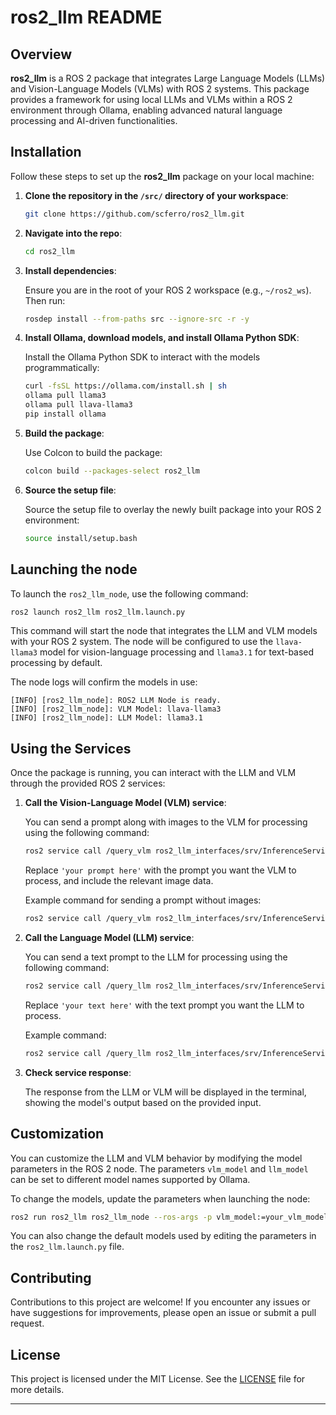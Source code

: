 # ros2_llm README

## Overview

**ros2_llm** is a ROS 2 package that integrates Large Language Models (LLMs) and Vision-Language Models (VLMs) with ROS 2 systems. This package provides a framework for using local LLMs and VLMs within a ROS 2 environment through Ollama, enabling advanced natural language processing and AI-driven functionalities.

## Installation

Follow these steps to set up the **ros2_llm** package on your local machine:

1. **Clone the repository in the `/src/` directory of your workspace**:

    ```bash
    git clone https://github.com/scferro/ros2_llm.git
    ```

2. **Navigate into the repo**:

    ```bash
    cd ros2_llm
    ```

3. **Install dependencies**:

    Ensure you are in the root of your ROS 2 workspace (e.g., `~/ros2_ws`). Then run:

    ```bash
    rosdep install --from-paths src --ignore-src -r -y
    ```

4. **Install Ollama, download models, and install Ollama Python SDK**:

    Install the Ollama Python SDK to interact with the models programmatically:

    ```bash
    curl -fsSL https://ollama.com/install.sh | sh
    ollama pull llama3
    ollama pull llava-llama3
    pip install ollama
    ```

5. **Build the package**:

    Use Colcon to build the package:

    ```bash
    colcon build --packages-select ros2_llm
    ```

6. **Source the setup file**:

    Source the setup file to overlay the newly built package into your ROS 2 environment:

    ```bash
    source install/setup.bash
    ```

## Launching the node

To launch the `ros2_llm_node`, use the following command:

```bash
ros2 launch ros2_llm ros2_llm.launch.py
```

This command will start the node that integrates the LLM and VLM models with your ROS 2 system. The node will be configured to use the `llava-llama3` model for vision-language processing and `llama3.1` for text-based processing by default. 

The node logs will confirm the models in use:

```
[INFO] [ros2_llm_node]: ROS2 LLM Node is ready.
[INFO] [ros2_llm_node]: VLM Model: llava-llama3
[INFO] [ros2_llm_node]: LLM Model: llama3.1
```

## Using the Services

Once the package is running, you can interact with the LLM and VLM through the provided ROS 2 services:

1. **Call the Vision-Language Model (VLM) service**:

    You can send a prompt along with images to the VLM for processing using the following command:

    ```bash
    ros2 service call /query_vlm ros2_llm_interfaces/srv/InferenceService "{prompt: 'your prompt here', images: [your image data here]}"
    ```

    Replace `'your prompt here'` with the prompt you want the VLM to process, and include the relevant image data.

    Example command for sending a prompt without images:
    
    ```bash
    ros2 service call /query_vlm ros2_llm_interfaces/srv/InferenceService "{prompt: 'Describe the content of the image.'}"
    ```

2. **Call the Language Model (LLM) service**:

    You can send a text prompt to the LLM for processing using the following command:

    ```bash
    ros2 service call /query_llm ros2_llm_interfaces/srv/InferenceService "{prompt: 'your text here'}"
    ```

    Replace `'your text here'` with the text prompt you want the LLM to process.

    Example command:
    
    ```bash
    ros2 service call /query_llm ros2_llm_interfaces/srv/InferenceService "{prompt: 'What is the capital of France?'}"
    ```

3. **Check service response**:

    The response from the LLM or VLM will be displayed in the terminal, showing the model's output based on the provided input.

## Customization

You can customize the LLM and VLM behavior by modifying the model parameters in the ROS 2 node. The parameters `vlm_model` and `llm_model` can be set to different model names supported by Ollama.

To change the models, update the parameters when launching the node:

```bash
ros2 run ros2_llm ros2_llm_node --ros-args -p vlm_model:=your_vlm_model -p llm_model:=your_llm_model
```

You can also change the default models used by editing the parameters in the `ros2_llm.launch.py` file.

## Contributing

Contributions to this project are welcome! If you encounter any issues or have suggestions for improvements, please open an issue or submit a pull request.

## License

This project is licensed under the MIT License. See the [LICENSE](LICENSE) file for more details.

---
